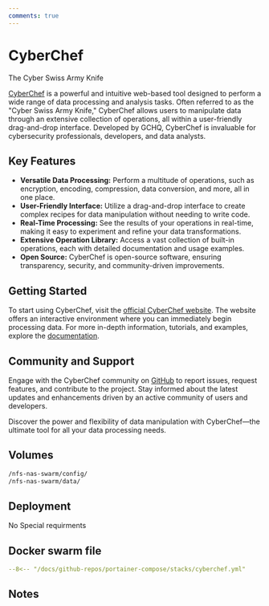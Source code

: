 ```yaml
---
comments: true
---
```


# CyberChef

The Cyber Swiss Army Knife

[CyberChef](https://gchq.github.io/CyberChef/) is a powerful and intuitive web-based tool designed to perform a wide range of data processing and analysis tasks. Often referred to as the "Cyber Swiss Army Knife," CyberChef allows users to manipulate data through an extensive collection of operations, all within a user-friendly drag-and-drop interface. Developed by GCHQ, CyberChef is invaluable for cybersecurity professionals, developers, and data analysts.

## Key Features

- **Versatile Data Processing:** Perform a multitude of operations, such as encryption, encoding, compression, data conversion, and more, all in one place.
- **User-Friendly Interface:** Utilize a drag-and-drop interface to create complex recipes for data manipulation without needing to write code.
- **Real-Time Processing:** See the results of your operations in real-time, making it easy to experiment and refine your data transformations.
- **Extensive Operation Library:** Access a vast collection of built-in operations, each with detailed documentation and usage examples.
- **Open Source:** CyberChef is open-source software, ensuring transparency, security, and community-driven improvements.

## Getting Started

To start using CyberChef, visit the [official CyberChef website](https://gchq.github.io/CyberChef/). The website offers an interactive environment where you can immediately begin processing data. For more in-depth information, tutorials, and examples, explore the [documentation](https://gchq.github.io/CyberChef/#help).

## Community and Support

Engage with the CyberChef community on [GitHub](https://github.com/gchq/CyberChef) to report issues, request features, and contribute to the project. Stay informed about the latest updates and enhancements driven by an active community of users and developers.

Discover the power and flexibility of data manipulation with CyberChef—the ultimate tool for all your data processing needs.


## Volumes

```bash
/nfs-nas-swarm/config/
/nfs-nas-swarm/data/
```

## Deployment
No Special requirments

## Docker swarm file
``` yaml linenums="1" 
--8<-- "/docs/github-repos/portainer-compose/stacks/cyberchef.yml"
```

## Notes

